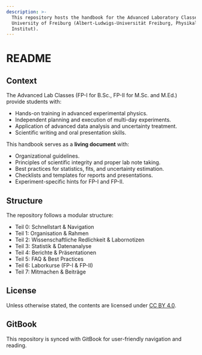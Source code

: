 ```yaml
---
description: >-
  This repository hosts the handbook for the Advanced Laboratory Classes at the
  University of Freiburg (Albert-Ludwigs-Universität Freiburg, Physikalisches
  Institut).
---
```


# README



## Context

The Advanced Lab Classes (FP-I for B.Sc., FP-II for M.Sc. and M.Ed.) provide students with:

* Hands-on training in advanced experimental physics.
* Independent planning and execution of multi-day experiments.
* Application of advanced data analysis and uncertainty treatment.
* Scientific writing and oral presentation skills.

This handbook serves as a **living document** with:

* Organizational guidelines.
* Principles of scientific integrity and proper lab note taking.
* Best practices for statistics, fits, and uncertainty estimation.
* Checklists and templates for reports and presentations.
* Experiment-specific hints for FP-I and FP-II.

## Structure

The repository follows a modular structure:

* Teil 0: Schnellstart & Navigation
* Teil 1: Organisation & Rahmen
* Teil 2: Wissenschaftliche Redlichkeit & Labornotizen
* Teil 3: Statistik & Datenanalyse
* Teil 4: Berichte & Präsentationen
* Teil 5: FAQ & Best Practices
* Teil 6: Laborkurse (FP-I & FP-II)
* Teil 7: Mitmachen & Beiträge

## License

Unless otherwise stated, the contents are licensed under [CC BY 4.0](https://creativecommons.org/licenses/by/4.0/).

## GitBook

This repository is synced with GitBook for user-friendly navigation and reading.
